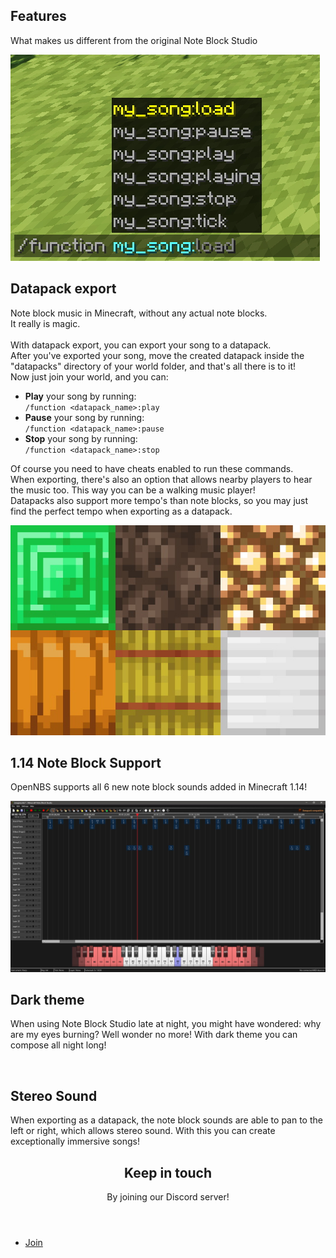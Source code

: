 <section id="banner">
	<h2>Features</h2>
	<p>What makes us different from the original Note Block Studio</p>
</section>
<section id="one" class="wrapper style2 special">
	<div class="container">
		<div class="row 100%">
			<div class="6u 12u$(xsmall)">
				<div class="image fit captioned">
					<img src="images/datapack_export.jpg" alt="" />
					<div class="caption">
						<h2>Datapack export</h2>
						<span style="text-align:left">
							<p>Note block music in Minecraft, without any actual note blocks.
							<br>
							It really is magic.
							<br>
							<br>
							With datapack export, you can export your song to a datapack.<br>After you've exported your song, move the created datapack inside the "datapacks" directory of your world folder, and that's all there is to it!<br> Now just join your world, and you can:</p>
							<ul>
								<li><strong>Play</strong> your song by running: <br><code>/function &lt;datapack_name&gt;:play</code></li>
								<li><strong>Pause</strong> your song by running: <br><code>/function &lt;datapack_name&gt;:pause</code></li>
								<li><strong>Stop</strong> your song by running: <br><code>/function &lt;datapack_name&gt;:stop</code></li>
							</ul>
							<p>Of course you need to have cheats enabled to run these commands.
								<br>
								When exporting, there's also an option that allows nearby players to hear the music too. This way you can be a walking music player!
								<br>
								Datapacks also support more tempo's than note blocks, so you may just find the perfect tempo when exporting as a datapack.
							</p>
						</span>
					</div>
				</div>
			</div>
			<div class="6u 12u$(xsmall)">
				<div class="image fit captioned">
					<img src="images/1.14.jpg" alt="" />
					<div class="caption">
						<h2>1.14 Note Block Support</h2>
						<p>OpenNBS supports all 6 new note block sounds added in Minecraft 1.14!</p>
					</div>			
				</div>
			</div>
			<div class="6u 12u$(xsmall)">
				<div class="image fit captioned">
					<img src="images/dark_theme.jpg" alt="" />
					<div class="caption">
						<h2>Dark theme</h2>
						<p>When using Note Block Studio late at night, you might have wondered: why are my eyes burning?
							Well wonder no more! With dark theme you can compose all night long!</p>
					</div>
				</div>
			</div>
			<div class="6u 12u$(xsmall)">
				<div class="image fit captioned">
					<img src="images/stereo_sound.gif" alt="" />
					<div class="caption">
						<h2>Stereo Sound</h2>
						<p>When exporting as a datapack, the note block sounds are able to pan to the left or right, which allows stereo sound. With this you can create exceptionally immersive songs!</p>
					</div>
				</div>
			</div>
		</div>
	</div>
</section>
<section id="two" class="wrapper style3 special">
	<div class="container">
		<header class="major">
			<h2>Keep in touch</h2>
			<p>By joining our Discord server!</p>
		</header>
		<ul class="actions">
			<li><a href="https://discord.gg/w35BqQp" class="button special big">Join</a></li>
		</ul>
	</div>
</section>